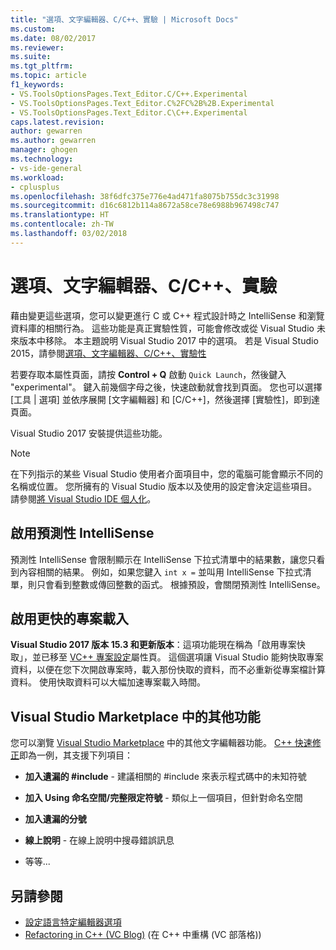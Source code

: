 ```yaml
---
title: "選項、文字編輯器、C/C++、實驗 | Microsoft Docs"
ms.custom: 
ms.date: 08/02/2017
ms.reviewer: 
ms.suite: 
ms.tgt_pltfrm: 
ms.topic: article
f1_keywords:
- VS.ToolsOptionsPages.Text_Editor.C/C++.Experimental
- VS.ToolsOptionsPages.Text_Editor.C%2FC%2B%2B.Experimental
- VS.ToolsOptionsPages.Text_Editor.C\C++.Experimental
caps.latest.revision: 
author: gewarren
ms.author: gewarren
manager: ghogen
ms.technology:
- vs-ide-general
ms.workload:
- cplusplus
ms.openlocfilehash: 38f6dfc375e776e4ad471fa8075b755dc3c31998
ms.sourcegitcommit: d16c6812b114a8672a58ce78e6988b967498c747
ms.translationtype: HT
ms.contentlocale: zh-TW
ms.lasthandoff: 03/02/2018
---
```

# <a name="options-text-editor-cc-experimental"></a>選項、文字編輯器、C/C++、實驗

藉由變更這些選項，您可以變更進行 C 或 C++ 程式設計時之 IntelliSense 和瀏覽資料庫的相關行為。 這些功能是真正實驗性質，可能會修改或從 Visual Studio 未來版本中移除。 本主題說明 Visual Studio 2017 中的選項。 若是 Visual Studio 2015，請參閱[選項、文字編輯器、C/C++、實驗性](https://msdn.microsoft.com/library/mt591979.aspx)

若要存取本屬性頁面，請按 **Control + Q** 啟動 `Quick Launch`，然後鍵入 "experimental"。 鍵入前幾個字母之後，快速啟動就會找到頁面。 您也可以選擇 [工具 | 選項] 並依序展開 [文字編輯器] 和 [C/C++]，然後選擇 [實驗性]，即到達頁面。

Visual Studio 2017 安裝提供這些功能。

> [!NOTE]
> 在下列指示的某些 Visual Studio 使用者介面項目中，您的電腦可能會顯示不同的名稱或位置。 您所擁有的 Visual Studio 版本以及使用的設定會決定這些項目。 請參閱[將 Visual Studio IDE 個人化](../../ide/personalizing-the-visual-studio-ide.md)。

## <a name="enable-predictive-intellisense"></a>啟用預測性 IntelliSense

預測性 IntelliSense 會限制顯示在 IntelliSense 下拉式清單中的結果數，讓您只看到內容相關的結果。 例如，如果您鍵入 <code>int x =</code> 並叫用 IntelliSense 下拉式清單，則只會看到整數或傳回整數的函式。 根據預設，會關閉預測性 IntelliSense。

## <a name="enable-faster-project-load"></a>啟用更快的專案載入

**Visual Studio 2017 版本 15.3 和更新版本**：這項功能現在稱為「啟用專案快取」，並已移至 [VC++ 專案設定](vcpp-project-settings-projects-and-solutions-options-dialog-box.md)屬性頁。
這個選項讓 Visual Studio 能夠快取專案資料，以便在您下次開啟專案時，載入那份快取的資料，而不必重新從專案檔計算資料。 使用快取資料可以大幅加速專案載入時間。

## <a name="additional-features-in-the-visual-studio-marketplace"></a>Visual Studio Marketplace 中的其他功能

您可以瀏覽 [Visual Studio Marketplace](https://marketplace.visualstudio.com/search?target=VS&category=Tools&vsVersion=&subCategory=All&sortBy=Downloads) 中的其他文字編輯器功能。 [C++ 快速修正](https://marketplace.visualstudio.com/items?itemName=VisualCPPTeam.CQuickFixes2017)即為一例，其支援下列項目：

- **加入遺漏的 #include** - 建議相關的 #include 來表示程式碼中的未知符號

- **加入 Using 命名空間/完整限定符號** - 類似上一個項目，但針對命名空間

- **加入遺漏的分號**

- **線上說明** - 在線上說明中搜尋錯誤訊息

- 等等...

## <a name="see-also"></a>另請參閱

- [設定語言特定編輯器選項](../../ide/reference/setting-language-specific-editor-options.md)
- [Refactoring in C++ (VC Blog)](http://blogs.msdn.com/b/vcblog/archive/2014/11/14/all-about-c-refactoring-in-visual-studio-2015-preview.aspx) (在 C++ 中重構 (VC 部落格))
